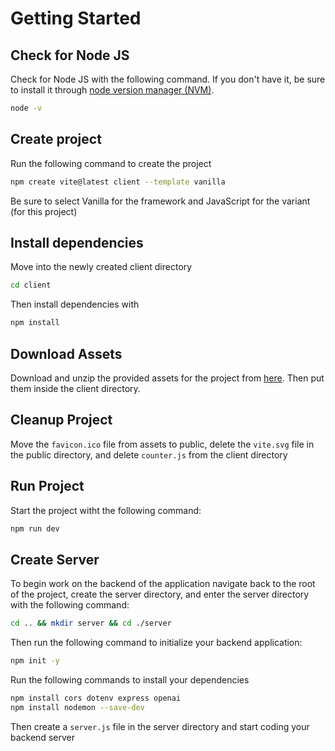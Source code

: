 # Getting Started

## Check for Node JS

Check for Node JS with the following command. If you don't have it, be sure to install it through [node version manager (NVM)](https://www.freecodecamp.org/news/node-version-manager-nvm-install-guide/).

```bash
node -v
```

## Create project

Run the following command to create the project

```bash
npm create vite@latest client --template vanilla
```

Be sure to select Vanilla for the framework and JavaScript for the variant (for this project)

## Install dependencies

Move into the newly created client directory

```bash
cd client
```

Then install dependencies with

```bash
npm install
```

## Download Assets

Download and unzip the provided assets for the project from [here](https://drive.google.com/file/d/1RhtfgrDaO7zoHIJgTUOZKYGdzTFJpe7V/view).
Then put them inside the client directory.

## Cleanup Project

Move the `favicon.ico` file from assets to public, delete the `vite.svg` file in the public directory, and delete `counter.js` from the client directory

## Run Project

Start the project witht the following command:

```bash
npm run dev
```

## Create Server

To begin work on the backend of the application navigate back to the root of the project, create the server directory, and enter the server directory with the following command:

```bash
cd .. && mkdir server && cd ./server
```

Then run the following command to initialize your backend application:

```bash
npm init -y
```

Run the following commands to install your dependencies

```bash
npm install cors dotenv express openai
npm install nodemon --save-dev
```

Then create a `server.js` file in the server directory and start coding your backend server
